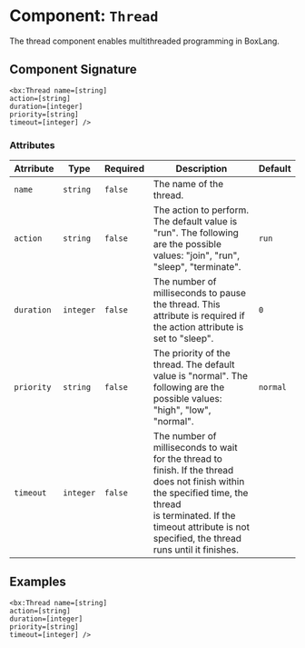 [comment]: # (Note: This documentation is generated dynamically in the build process.  To modify the contents, change the javadoc on the _invoke method of the Component class)
# Component: `Thread`

The thread component enables multithreaded programming in BoxLang.

## Component Signature

```
<bx:Thread name=[string]
action=[string]
duration=[integer]
priority=[string]
timeout=[integer] />
```

### Attributes


| Atrribute | Type | Required | Description | Default |
|----------|------|----------|-------------|---------|
| `name` | `string` | `false` | The name of the thread. |  |
| `action` | `string` | `false` | The action to perform. The default value is "run". The following are the possible values: "join", "run", "sleep", "terminate". | `run` |
| `duration` | `integer` | `false` | The number of milliseconds to pause the thread. This attribute is required if the action attribute is set to "sleep". | `0` |
| `priority` | `string` | `false` | The priority of the thread. The default value is "normal". The following are the possible values: "high", "low", "normal". | `normal` |
| `timeout` | `integer` | `false` | The number of milliseconds to wait for the thread to finish. If the thread does not finish within the specified time, the thread<br>                    is terminated. If the timeout attribute is not specified, the thread runs until it finishes. |  |

## Examples

```
<bx:Thread name=[string]
action=[string]
duration=[integer]
priority=[string]
timeout=[integer] />
```
